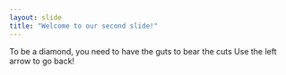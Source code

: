 ```yaml
---
layout: slide
title: "Welcome to our second slide!"
---
```

To be a diamond, you need to have the guts to bear the cuts
Use the left arrow to go back!
